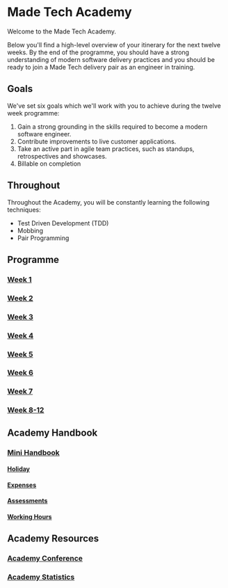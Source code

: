 # Made Tech Academy

Welcome to the Made Tech Academy.

Below you'll find a high-level overview of your itinerary for the next twelve weeks. By the end of the programme, you should have a strong understanding of modern software delivery practices and you should be ready to join a Made Tech delivery pair as an engineer in training.

## Goals

We've set six goals which we'll work with you to achieve during the twelve week programme:

1. Gain a strong grounding in the skills required to become a modern software engineer.
2. Contribute improvements to live customer applications.
3. Take an active part in agile team practices, such as standups, retrospectives and showcases.
4. Billable on completion 

## Throughout

Throughout the Academy, you will be constantly learning the following techniques:
- Test Driven Development (TDD)
- Mobbing
- Pair Programming

## Programme

### [Week 1](curriculum/week_01.md)
### [Week 2](curriculum/week_02.md)
### [Week 3](curriculum/week_03.md)
### [Week 4](curriculum/week_04.md)
### [Week 5](curriculum/week_05.md)
### [Week 6](curriculum/week_06.md)
### [Week 7](curriculum/week_07.md)
### [Week 8-12](curriculum/week_08_12.md)

## Academy Handbook

### [Mini Handbook](mini-handbook)
#### [Holiday](mini-handbook/holiday.md)
#### [Expenses](mini-handbook/expenses.md)
#### [Assessments](mini-handbook/assessments.md)
#### [Working Hours](mini-handbook/working_hours.md)

## Academy Resources

### [Academy Conference](conference)
### [Academy Statistics](stats)